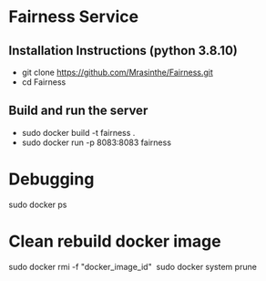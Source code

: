 # Fairness Service

## Installation Instructions (python 3.8.10)

- git clone https://github.com/Mrasinthe/Fairness.git
- cd Fairness

## Build and run the server

- sudo docker build -t fairness .
- sudo docker run -p 8083:8083 fairness

# Debugging
sudo docker ps

# Clean rebuild docker image
sudo docker rmi -f "docker_image_id" 
sudo docker system prune


